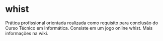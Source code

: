 # whist

Prática profissional orientada realizada como requisito para conclusão do Curso Técnico em Informática.
Consiste em um jogo online whist. Mais informações na wiki.
